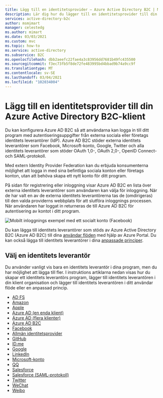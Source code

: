 ```yaml
---
title: Lägg till en identitetsprovider – Azure Active Directory B2C | Microsoft Docs
description: Lär dig hur du lägger till en identitetsprovider till din Active Directory B2C-klient.
services: active-directory-b2c
author: msmimart
manager: celestedg
ms.author: mimart
ms.date: 03/03/2021
ms.custom: mvc
ms.topic: how-to
ms.service: active-directory
ms.subservice: B2C
ms.openlocfilehash: dbb2aeefc22fae4a3c83956dd7681b49fc435500
ms.sourcegitcommit: f3ec73fb5f8de72fe483995bd4bbad9b74a9cc9f
ms.translationtype: MT
ms.contentlocale: sv-SE
ms.lasthandoff: 03/04/2021
ms.locfileid: "102034004"
---
```

# <a name="add-an-identity-provider-to-your-azure-active-directory-b2c-tenant"></a>Lägg till en identitetsprovider till din Azure Active Directory B2C-klient

Du kan konfigurera Azure AD B2C så att användarna kan logga in till ditt program med autentiseringsuppgifter från externa sociala eller företags identitets leverantörer (IdP). Azure AD B2C stöder externa identitets leverantörer som Facebook, Microsoft-konto, Google, Twitter och alla identitets leverantörer som stöder OAuth 1,0-, OAuth 2,0-, OpenID Connect-och SAML-protokoll.

Med extern Identity Provider Federation kan du erbjuda konsumenterna möjlighet att logga in med sina befintliga sociala konton eller företags konton, utan att behöva skapa ett nytt konto för ditt program.

På sidan för registrering eller inloggning visar Azure AD B2C en lista över externa identitets leverantörer som användaren kan välja för inloggning. När de har valt en av de externa identitets leverantörerna tas de (omdirigeras) till den valda providerns webbplats för att slutföra inloggnings processen. När användaren har loggat in returneras de till Azure AD B2C för autentisering av kontot i ditt program.

![Mobilt inloggnings exempel med ett socialt konto (Facebook)](media/add-identity-provider/external-idp.png)

Du kan lägga till identitets leverantörer som stöds av Azure Active Directory B2C (Azure AD B2C) till dina [användar flöden](user-flow-overview.md) med hjälp av Azure Portal. Du kan också lägga till identitets leverantörer i dina [anpassade principer](custom-policy-get-started.md).

## <a name="select-an-identity-provider"></a>Välj en identitets leverantör

Du använder vanligt vis bara en identitets leverantör i dina program, men du har möjlighet att lägga till fler. I instruktions artiklarna nedan visas hur du skapar ett identitets leverantörs program, lägger till identitets leverantören i din klient organisation och lägger till identitets leverantören i ditt användar flöde eller en anpassad princip.

* [AD FS](identity-provider-adfs.md)
* [Amazon](identity-provider-amazon.md)
* [Apple](identity-provider-apple-id.md)
* [Azure AD (en enda klient)](identity-provider-azure-ad-single-tenant.md)
* [Azure AD (flera klienter)](identity-provider-azure-ad-multi-tenant.md)
* [Azure AD B2C](identity-provider-azure-ad-b2c.md)
* [Facebook](identity-provider-facebook.md)
* [Allmän identitetsprovider](identity-provider-generic-openid-connect.md)
* [GitHub](identity-provider-github.md)
* [ID.me](identity-provider-id-me.md)
* [Google](identity-provider-google.md)
* [LinkedIn](identity-provider-linkedin.md)
* [Microsoft-konto](identity-provider-microsoft-account.md)
* [QQ](identity-provider-qq.md)
* [Salesforce](identity-provider-salesforce.md)
* [Salesforce (SAML-protokoll)](identity-provider-salesforce-saml.md)
* [Twitter](identity-provider-twitter.md)
* [WeChat](identity-provider-wechat.md)
* [Weibo](identity-provider-weibo.md)
